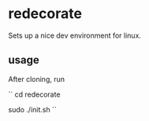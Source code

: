 # redecorate
Sets up a nice dev environment for linux.

## usage

After cloning, run

``
cd redecorate

sudo ./init.sh
``
